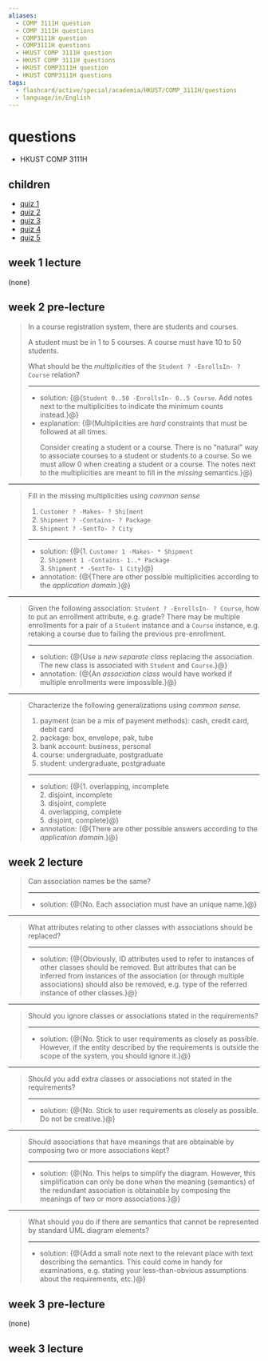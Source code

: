 ```yaml
---
aliases:
  - COMP 3111H question
  - COMP 3111H questions
  - COMP3111H question
  - COMP3111H questions
  - HKUST COMP 3111H question
  - HKUST COMP 3111H questions
  - HKUST COMP3111H question
  - HKUST COMP3111H questions
tags:
  - flashcard/active/special/academia/HKUST/COMP_3111H/questions
  - language/in/English
---
```


# questions

- HKUST COMP 3111H

## children

- [quiz 1](quiz%201.md)
- [quiz 2](quiz%202.md)
- [quiz 3](quiz%203.md)
- [quiz 4](quiz%204.md)
- [quiz 5](quiz%205.md)

## week 1 lecture

\(none\)

## week 2 pre-lecture

> In a course registration system, there are students and courses.
>
> A student must be in 1 to 5 courses. A course must have 10 to 50 students.
>
> What should be the _multiplicities_ of the `Student ? -EnrollsIn- ? Course` relation?
>
> ---
>
> - solution: {@{`Student 0..50 -EnrollsIn- 0..5 Course`. Add notes next to the multiplicities to indicate the minimum counts instead.}@}
> - explanation: {@{Multiplicities are _hard_ constraints that must be followed at all times. <p> Consider creating a student or a course. There is no "natural" way to associate courses to a student or students to a course. So we must allow 0 when creating a student or a course. The notes next to the multiplicities are meant to fill in the _missing_ semantics.}@} <!--SR:!2025-09-25,4,270!2025-09-25,4,270-->

---

> Fill in the missing multiplicities using _common sense_
>
> 1. `Customer ? -Makes- ? Shi[ment`
> 2. `Shipment ? -Contains- ? Package`
> 3. `Shipment ? -SentTo- ? City`
>
> ---
>
> - solution: {@{1. `Customer 1 -Makes- * Shipment` <br/> 2. `Shipment 1 -Contains- 1..* Package` <br/> 3. `Shipment * -SentTo- 1 City`}@}
> - annotation: {@{There are other possible multiplicities according to the _application domain_.}@} <!--SR:!2025-09-25,4,270!2025-09-25,4,270-->

---

> Given the following association: `Student ? -EnrollsIn- ? Course`, how to put an enrollment attribute, e.g. grade? There may be multiple enrollments for a pair of a `Student` instance and a `Course` instance, e.g. retaking a course due to failing the previous pre-enrollment.
>
> ---
>
> - solution: {@{Use a _new separate class_ replacing the association. The new class is associated with `Student` and `Course`.}@}
> - annotation: {@{An _association class_ would have worked if multiple enrollments were impossible.}@} <!--SR:!2025-09-25,4,270!2025-09-25,4,270-->

---

> Characterize the following generalizations using _common sense_.
>
> 1. payment \(can be a mix of payment methods\): cash, credit card, debit card
> 2. package: box, envelope, pak, tube
> 3. bank account: business, personal
> 4. course: undergraduate, postgraduate
> 5. student: undergraduate, postgraduate
>
> ---
>
> - solution: {@{1. overlapping, incomplete <br/> 2. disjoint, incomplete <br/> 3. disjoint, complete <br/> 4. overlapping, complete <br/> 5. disjoint, complete}@}
> - annotation: {@{There are other possible answers according to the _application domain_.}@} <!--SR:!2025-09-25,4,270!2025-09-25,4,270-->

## week 2 lecture

> Can association names be the same?
>
> ---
>
> - solution: {@{No. Each association must have an unique name.}@}

---

> What attributes relating to other classes with associations should be replaced?
>
> ---
>
> - solution: {@{Obviously, ID attributes used to refer to instances of other classes should be removed. But attributes that can be inferred from instances of the association \(or through multiple associations\) should also be removed, e.g. type of the referred instance of other classes.}@}

---

> Should you ignore classes or associations stated in the requirements?
>
> ---
>
> - solution: {@{No. Stick to user requirements as closely as possible. However, if the entity described by the requirements is outside the scope of the system, you should ignore it.}@}

---

> Should you add extra classes or associations not stated in the requirements?
>
> ---
>
> - solution: {@{No. Stick to user requirements as closely as possible. Do not be creative.}@}

---

> Should associations that have meanings that are obtainable by composing two or more associations kept?
>
> ---
>
> - solution: {@{No. This helps to simplify the diagram. However, this simplification can only be done when the meaning \(semantics\) of the redundant association is obtainable by composing the meanings of two or more associations.}@}

---

> What should you do if there are semantics that cannot be represented by standard UML diagram elements?
>
> ---
>
> - solution: {@{Add a small note next to the relevant place with text describing the semantics. This could come in handy for examinations, e.g. stating your less-than-obvious assumptions about the requirements, etc.}@}

## week 3 pre-lecture

\(none\)

## week 3 lecture
